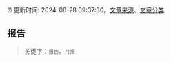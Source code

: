 :alarm_clock: 更新时间: 2024-08-28 09:37:30。[文章来源](/README.md)、[文章分类](/TAGS.md)

## 报告


> 关键字：`报告`、`月报`



